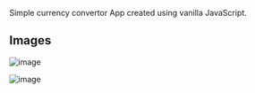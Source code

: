 

Simple currency convertor App created using vanilla JavaScript.


## Images


![image](https://github.com/user-attachments/assets/ef80c574-7ae7-4bc7-b96c-78a57c5b0bcf)


![image](https://github.com/user-attachments/assets/16b2c9ed-9c6b-4428-a552-74976b0909ee)
